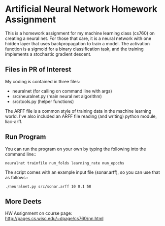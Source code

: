 Artificial Neural Network Homework Assignment
=============================================

This is a homework assignment for my machine learning class (cs760) on creating a neural net.
For those that care, it is a neural network with one hidden layer that uses backpropagation 
to train a model. The activation function is a sigmoid for a binary classification task, 
and the training implements a stochastic gradient descent.

Files in PR of Interest
-----------------------

My coding is contained in three files:
- neuralnet (for calling on command line with args)
- src/neuralnet.py (main neural net algorithm)
- src/tools.py (helper functions)

The ARFF file is a common style of training data in the machine learning world. I've
also included an ARFF file reading (and writing) python module, liac-arff.

Run Program
-----------

You can run the program on your own by typing the following into the command line::

	neuralnet trainfile num_folds learning_rate num_epochs

The script comes with an example input file (sonar.arff), so you can use that as follows::

	./neuralnet.py src/sonar.arff 10 0.1 50

More Deets
----------

HW Assignment on course page: http://pages.cs.wisc.edu/~dpage/cs760/nn.html